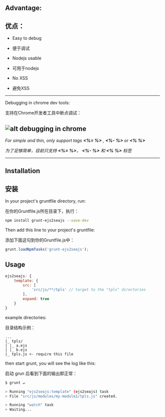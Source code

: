 ## Advantage:
## 优点：
- Easy to debug
- 便于调试


- Nodejs usable
- 可用于nodejs


- No XSS
- 避免XSS

---
Debugging in chrome dev tools:

支持在Chrome开发者工具中断点调试：

![alt debugging in chrome](http://ww1.sinaimg.cn/mw690/3e4b2a8dgw1eq5fnb946nj20xf0j9q8e.jpg "debugging in chrome")
---

_For simple and thin, only support tags __<%= %>__ , __<%- %>__ or __<% %>___

_为了足够简单，目前只支持 __<%= %>__， __<%- %>__ 和 __<% %>__ 标签_

--------

## Installation
## 安装


In your project's gruntfile directory, run:

在你的Gruntfile.js所在目录下，执行：

```bash
npm install grunt-ejs2seajs --save-dev
```

Then add this line to your project's gruntfile:

添加下面这句到你的Gruntfile.js中：

```javascript
grunt.loadNpmTasks('grunt-ejs2seajs');
```


Usage
---------
```javascript
ejs2seajs: {
    template: {
        src: [
            'src/js/**/tpls' // target to the "tpls" directories
        ],
        expand: true
    }
}
```
    

example directories:

目录结构示例：
```
...
|_ tpls/
| |_ a.ejs
| |_ b.ejs
|_ tpls.js <- require this file
```

then start grunt, you will see the log like this:
    
启动 grun 后看到下面的输出即正常：

```bash
$ grunt ↵

> Running "ejs2seajs:template" (ejs2seajs) task
> File "src/js/modules/my-module1/tpls.js" created.

> Running "watch" task
> Waiting...
```